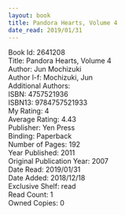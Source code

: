 ```yaml
---
layout: book
title: Pandora Hearts, Volume 4
date_read: 2019/01/31
---
```


Book Id: 2641208<br />
Title: Pandora Hearts, Volume 4<br />
Author: Jun Mochizuki<br />
Author l-f: Mochizuki, Jun<br />
Additional Authors: <br />
ISBN: 4757521936<br />
ISBN13: 9784757521933<br />
My Rating: 4<br />
Average Rating: 4.43<br />
Publisher: Yen Press<br />
Binding: Paperback<br />
Number of Pages: 192<br />
Year Published: 2011<br />
Original Publication Year: 2007<br />
Date Read: 2019/01/31<br />
Date Added: 2018/12/18<br />
Exclusive Shelf: read<br />
Read Count: 1<br />
Owned Copies: 0<br />

